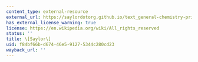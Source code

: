 ```yaml
---
content_type: external-resource
external_url: https://saylordotorg.github.io/text_general-chemistry-principles-patterns-and-applications-v1.0/s15-02-intermolecular-forces.html
has_external_license_warning: true
license: https://en.wikipedia.org/wiki/All_rights_reserved
status: ''
title: \[Saylor\]
uid: f84bf66b-d674-46e5-9127-5344c280cd23
wayback_url: ''
---
```

